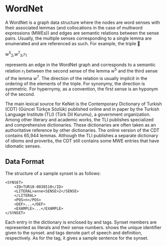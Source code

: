 # WordNet

A WordNet is a graph data structure where the nodes are word senses with their associated lemmas (and collocations in the case of multiword expressions (MWEs)) and edges are semantic relations between the sense pairs. Usually, the multiple senses corresponding to a single lemma are enumerated and are referenced as such. For example, the triple
􏰀

w<sup>5</sup><sub>2</sub>,w<sup>7</sup><sub>3</sub>,r<sub>1</sub>

represents an edge in the WordNet graph and corresponds to a semantic relation r<sub>1</sub> between the second sense of the lemma w<sup>5</sup> and the third sense of the lemma w<sup>7</sup>. The direction of the relation is usually implicit in the ordering of the elements of the triple. For synonymy, the direction is symmetric. For hypernymy, as a convention, the first sense is an hyponym of the second.

The main lexical source for KeNet is the Contemporary Dictionary of Turkish (CDT) (Güncel Türkçe Sözlük) published online and in paper by the Turkish Language Institute (TLI) (Türk Dil Kurumu), a government organization. Among other literary and academic works, the TLI publishes specialized and comprehensive dictionaries. These dictionaries are often taken as an authoritative reference by other dictionaries. The online version of the CDT contains 65,944 lemmas. Although the TLI publishes a separate dictionary of idioms and proverbs, the CDT still contains some MWE entries that have idiomatic senses.

## Data Format

The structure of a sample synset is as follows:

	<SYNSET>
		<ID>TUR10-0038510</ID>
		<LITERAL>anne<SENSE>2</SENSE>
		</LITERAL>
		<POS>n</POS>
		<DEF>...</DEF>
		<EXAMPLE>...</EXAMPLE>
	</SYNSET>

Each entry in the dictionary is enclosed by <SYNSET> and </SYNSET> tags. Synset members are represented as literals and their sense numbers. <ID> shows the unique identifier given to the synset. <POS> and <DEF> tags denote part of speech and definition, respectively. As for the <EXAMPLE> tag, it gives a sample sentence for the synset.
